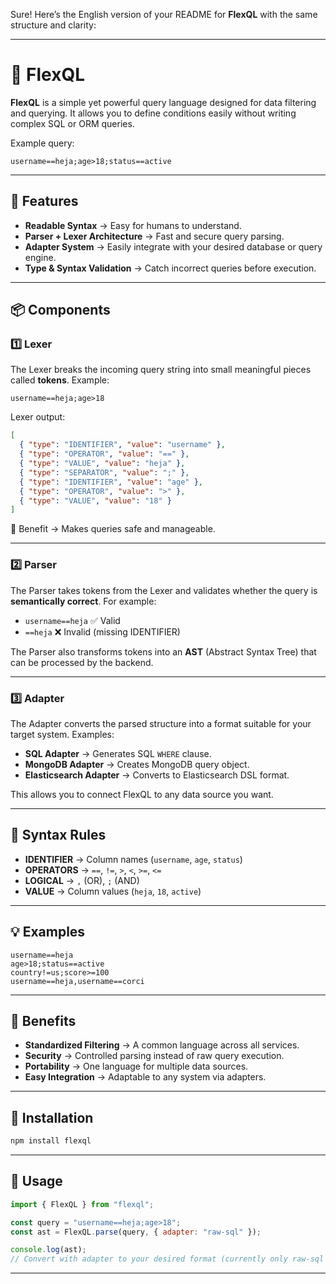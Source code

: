 Sure! Here’s the English version of your README for **FlexQL** with the same structure and clarity:

---

# 📄 FlexQL

**FlexQL** is a simple yet powerful query language designed for data filtering and querying.
It allows you to define conditions easily without writing complex SQL or ORM queries.

Example query:

```
username==heja;age>18;status==active
```

---

## 🚀 Features

- **Readable Syntax** → Easy for humans to understand.
- **Parser + Lexer Architecture** → Fast and secure query parsing.
- **Adapter System** → Easily integrate with your desired database or query engine.
- **Type & Syntax Validation** → Catch incorrect queries before execution.

---

## 📦 Components

### 1️⃣ Lexer

The Lexer breaks the incoming query string into small meaningful pieces called **tokens**.
Example:

```
username==heja;age>18
```

Lexer output:

```json
[
  { "type": "IDENTIFIER", "value": "username" },
  { "type": "OPERATOR", "value": "==" },
  { "type": "VALUE", "value": "heja" },
  { "type": "SEPARATOR", "value": ";" },
  { "type": "IDENTIFIER", "value": "age" },
  { "type": "OPERATOR", "value": ">" },
  { "type": "VALUE", "value": "18" }
]
```

🔹 Benefit → Makes queries safe and manageable.

---

### 2️⃣ Parser

The Parser takes tokens from the Lexer and validates whether the query is **semantically correct**.
For example:

- `username==heja` ✅ Valid
- `==heja` ❌ Invalid (missing IDENTIFIER)

The Parser also transforms tokens into an **AST** (Abstract Syntax Tree) that can be processed by the backend.

---

### 3️⃣ Adapter

The Adapter converts the parsed structure into a format suitable for your target system.
Examples:

- **SQL Adapter** → Generates SQL `WHERE` clause.
- **MongoDB Adapter** → Creates MongoDB query object.
- **Elasticsearch Adapter** → Converts to Elasticsearch DSL format.

This allows you to connect FlexQL to any data source you want.

---

## 📌 Syntax Rules

- **IDENTIFIER** → Column names (`username`, `age`, `status`)
- **OPERATORS** → `==`, `!=`, `>`, `<`, `>=`, `<=`
- **LOGICAL** → `,` (OR), `;` (AND)
- **VALUE** → Column values (`heja`, `18`, `active`)

---

## 💡 Examples

```
username==heja
age>18;status==active
country!=us;score>=100
username==heja,username==corci
```

---

## 🎯 Benefits

- **Standardized Filtering** → A common language across all services.
- **Security** → Controlled parsing instead of raw query execution.
- **Portability** → One language for multiple data sources.
- **Easy Integration** → Adaptable to any system via adapters.

---

## 🔧 Installation

```bash
npm install flexql
```

---

## 📜 Usage

```javascript
import { FlexQL } from "flexql";

const query = "username==heja;age>18";
const ast = FlexQL.parse(query, { adapter: "raw-sql" });

console.log(ast);
// Convert with adapter to your desired format (currently only raw-sql supported)
```

---
